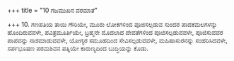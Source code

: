 +++
title = "10 ಗಜಮುಖನ ವರಮಾತೆ"

+++
10. ಗಣಪತಿಯ ತಾಯಿ ಗೌರಿಯೇ, ಮೂರು ಲೋಕಗಳಿಂದ ಪೂಜಿಸಲ್ಪಡುವ ಸುಂದರ ಪಾದಕಮಲಗಳನ್ನು ಹೊಂದಿರುವವಳೇ, ಪವಿತ್ರಮೂರ್ತಿಯೇ, ಬ್ರಹ್ಮನೇ ಮೊದಲಾದ ದೇವತೆಗಳಿಂದ ಪೂಜಿಸಲ್ಪಡುವವಳೇ, ಪೂಜಿಸುವವರ ಪಾಪವನ್ನು ನಾಶಮಾಡುವವಳೇ, ಯೋಗ್ಯರ ಸಮೂಹದಿಂದ ಸೇವಿಸಲ್ಪಡುವವಳೇ, ಮಹಿಷಾಸುರನನ್ನು ಸಂಹರಿಸಿದವಳೇ, ಸರ್ಪಭೂಷಣ ಪರಮಶಿವನ ಪತ್ನಿಯೇ ಕಾರುಣ್ಯದಿಂದ ಬುದ್ಧಿಯನ್ನು ಕೊಡು.